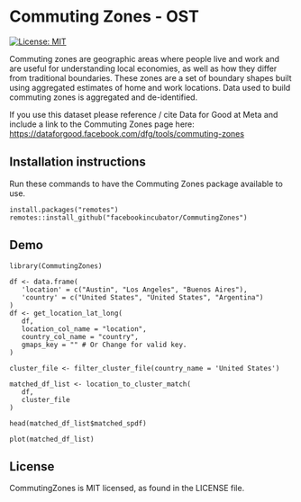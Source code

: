 # Commuting Zones - OST
[![License: MIT](https://img.shields.io/badge/License-MIT-yellow.svg)](https://opensource.org/licenses/MIT)

Commuting zones are geographic areas where people live and work and are useful for understanding local economies, as well as how they differ from traditional boundaries. These zones are a set of boundary shapes built using aggregated estimates of home and work locations. Data used to build commuting zones is aggregated and de-identified.

If you use this dataset please reference / cite Data for Good at Meta and include a link to the Commuting Zones page here: https://dataforgood.facebook.com/dfg/tools/commuting-zones

## Installation instructions
Run these commands to have the Commuting Zones package available to use.
```{r}
install.packages("remotes")
remotes::install_github("facebookincubator/CommutingZones")
```

## Demo
```{r}
library(CommutingZones)

df <- data.frame(
   'location' = c("Austin", "Los Angeles", "Buenos Aires"),
   'country' = c("United States", "United States", "Argentina")
)
df <- get_location_lat_long(
   df,
   location_col_name = "location",
   country_col_name = "country",
   gmaps_key = "" # Or Change for valid key.
)

cluster_file <- filter_cluster_file(country_name = 'United States')

matched_df_list <- location_to_cluster_match(
   df,
   cluster_file
)

head(matched_df_list$matched_spdf)

plot(matched_df_list)
```

## License
CommutingZones is MIT licensed, as found in the LICENSE file.
